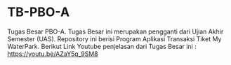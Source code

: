 # TB-PBO-A
Tugas Besar PBO-A.
Tugas Besar ini merupakan pengganti dari Ujian Akhir Semester (UAS).
Repository ini berisi Program Aplikasi Transaksi Tiket My WaterPark.
Berikut Link Youtube penjelasan dari Tugas Besar ini : https://youtu.be/AZaY5q_9SM8

